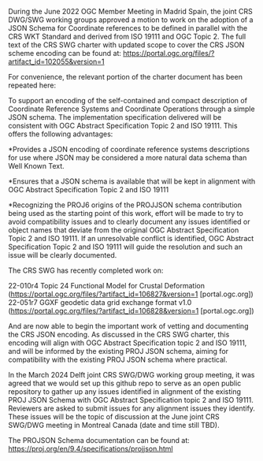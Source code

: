 
During the June 2022 OGC Member Meeting in Madrid Spain, the joint CRS DWG/SWG working groups approved a motion to work on the adoption of a JSON Schema for Coordinate references to be defined in parallel with the CRS WKT Standard and derived from ISO 19111 and OGC Topic 2.  The full text of the CRS SWG charter with updated scope to cover the CRS JSON scheme encoding can be 
found at: https://portal.ogc.org/files/?artifact_id=102055&version=1

For convenience, the relevant portion of the charter document has been repeated 
here:

To support an encoding of the self-contained and compact description of Coordinate Reference Systems and Coordinate Operations through a simple JSON schema. The implementation specification delivered will be consistent with OGC Abstract Specification Topic 2 and ISO 19111.  This offers the following advantages:

  *Provides a JSON encoding of coordinate reference systems descriptions for use where JSON may be considered a more natural data schema than Well Known Text.
  
  *Ensures that a JSON schema is available that will be kept in alignment with OGC Abstract Specification Topic 2 and ISO 19111
  
  *Recognizing the PROJ6 origins of the PROJJSON schema contribution being used as the starting point of this work, effort will be made to try to avoid compatibility issues and to clearly document any issues identified or object names that deviate from the original OGC Abstract Specification Topic 2 and ISO 19111.  If an unresolvable conflict is identified, OGC Abstract Specification Topic 2 and ISO 19111 will guide the resolution and such an issue will be clearly documented.

The CRS SWG has recently completed work on:

  22-010r4 Topic 24 Functional Model for Crustal Deformation (https://portal.ogc.org/files/?artifact_id=106827&version=1 [portal.ogc.org])
  22-051r7 GGXF geodetic data grid exchange format v1.0 (https://portal.ogc.org/files/?artifact_id=106828&version=1 [portal.ogc.org])
  
And are now able to begin the important work of vetting and documenting the CRS JSON encoding.  As discussed in the CRS SWG charter, this encoding will align with OGC Abstract Specification topic 2 and ISO 19111, and will be informed by the existing PROJ JSON schema, aiming for compatibility with the existing PROJ JSON schema where practical.

In the March 2024 Delft joint CRS SWG/DWG working group meeting, it was agreed that we would set up this github repo to serve as an open public repository to gather up any issues identified in alignment of the existing PROJ JSON Schema with OGC Abstract Specification topic 2 and ISO 19111.  Reviewers are asked to submit issues for any alignment issues they identify.  These issues will be the topic of discussion at the June joint CRS SWG/DWG meeting in Montreal Canada (date and time still TBD).

The PROJSON Schema documentation can be found at: https://proj.org/en/9.4/specifications/projjson.html
